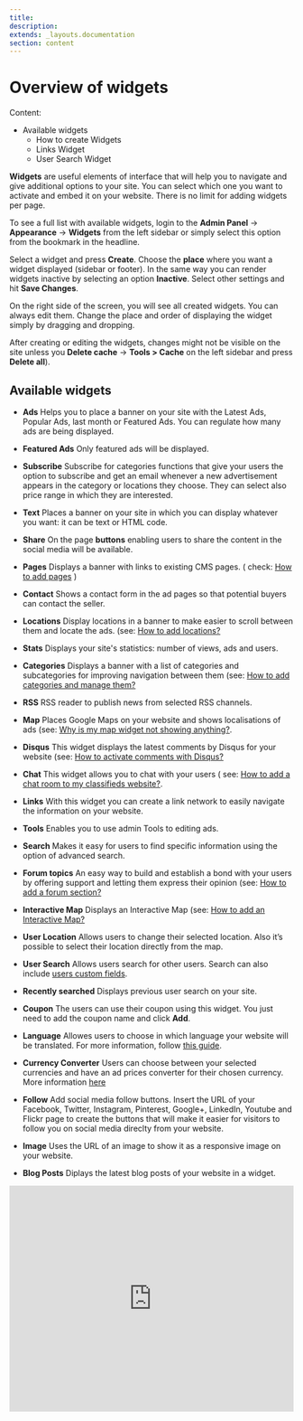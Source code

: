 ```yaml
---
title:
description:
extends: _layouts.documentation
section: content
---
```


# Overview of widgets
Content:
- Available widgets
  -  How to create Widgets
    - Links Widget
    - User Search Widget

**Widgets**  are useful elements of interface that will help you to navigate and give additional options to your site. You can select which one you want to activate and embed it on your website. There is no limit for adding widgets per page.

To see a full list with available widgets, login to the  **Admin Panel** ->  **Appearance**  -> **Widgets**  from the left sidebar or simply select this option from the bookmark in the headline.


Select a widget and press  **Create**. Choose the  **place**  where you want a widget displayed (sidebar or footer). In the same way you can render widgets inactive by selecting an option  **Inactive**. Select other settings and hit  **Save Changes**.

On the right side of the screen, you will see all created widgets. You can always edit them. Change the place and order of displaying the widget simply by dragging and dropping.

After creating or editing the widgets, changes might not be visible on the site unless you  **Delete cache**  -> **Tools > Cache**  on the left sidebar and press  **Delete all**).


 ## Available widgets

- **Ads**
    Helps you to place a banner on your site with the Latest Ads, Popular Ads, last month or Featured Ads. You can regulate how many ads are being displayed.  
    
- **Featured Ads**
   Only featured ads will be displayed.  
    
- **Subscribe**
    Subscribe for categories functions that give your users the option to subscribe and get an email whenever a new advertisement appears in the category or locations they choose. They can select also price range in which they are interested.  
    
- **Text**
    Places a banner on your site in which you can display whatever you want: it can be text or HTML code.  
    
- **Share**
    On the page **buttons** enabling users to share the content in the social media will be available.  
    
- **Pages**
    Displays a banner with links to existing CMS pages. ( check: [How to add pages](/docs/content-add-pages) )
    
- **Contact**
    Shows a contact form in the ad pages so that potential buyers can contact the seller.  
    
- **Locations**
    Display locations in a banner to make easier to scroll between them and locate the ads. (see: [How to add locations?](/docs/classifieds-add-location)
    
- **Stats**
    Displays your site's statistics: number of views, ads and users.  
    
- **Categories**
    Displays a banner with a list of categories and subcategories for improving navigation between them (see: [How to add categories and manage them?](/docs/classifieds-how-to-add-new-categories-and-manage-them)
    
- **RSS**
    RSS reader to publish news from selected RSS channels.  
    
- **Map**
    Places Google Maps on your website and shows localisations of ads (see: [Why is my map widget not showing anything?](/docs/widgets-map-widget).
    
- **Disqus**
   This widget displays the latest comments by Disqus for your website (see: [How to activate comments with Disqus?](/docs/publish-options-active-comments-with-disquse)
    
- **Chat**
    This widget allows you to chat with your users ( see:  [How to add a chat room to my classifieds website?](/docs/widgets-chat-room).
    
- **Links**
    With this widget you can create a link network to easily navigate the information on your website.  
    
- **Tools**
    Enables you to use admin Tools to editing ads.  
    
- **Search**
    Makes it easy for users to find specific information using the option of advanced search.  
    
- **Forum topics**
    An easy way to build and establish a bond with your users by offering support and letting them express their opinion (see: [How to add a forum section?](/docs/plugins-forum-section)
    
- **Interactive Map**
    Displays an Interactive Map (see:  [How to add an Interactive Map?](/docs/content-create-an-interactive-map)
- **User Location**
    Allows users to change their selected location. Also it’s possible to select their location directly from the map.
- **User Search**
    Allows users search for other users. Search can also include [users custom fields](/docs/users-create-custom-field-for-users).
- **Recently searched**
    Displays previous user search on your site.
- **Coupon**
    The users can use their coupon using this widget. You just need to add the coupon name and click **Add**.
- **Language**
    Allowes users to choose in which language your website will be translated. For more information, follow [this guide](/docs/widget-language-widget).
- **Currency Converter**
    Users can choose between your selected currencies and have an ad prices converter for their chosen currency. More information  [here](/docs/widgets-how-to-set-the-currency-format)
- **Follow**
    Add social media follow buttons. Insert the URL of your Facebook, Twitter, Instagram, Pinterest, Google+, LinkedIn, Youtube and Flickr page to create the buttons that will make it easier for visitors to follow you on social media direclty from your website.
- **Image**
    Uses the URL of an image to show it as a responsive image on your website.
- **Blog Posts**
    Diplays the latest blog posts of your website in a widget.
    


<iframe width="100%" height="400px" src="https://www.youtube.com/embed/qZau215Wwn4" title="Yclas video" frameborder="0" allow="accelerometer; autoplay; clipboard-write; encrypted-media; gyroscope; picture-in-picture" allowfullscreen></iframe>
 

